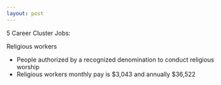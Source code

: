 ```yaml
---
layout: post
---
```



 5 Career Cluster Jobs:

Religious workers
  *  People authorized by a recognized denomination to conduct religious worship
  *  Religious workers monthly pay is $3,043 and annually $36,522
